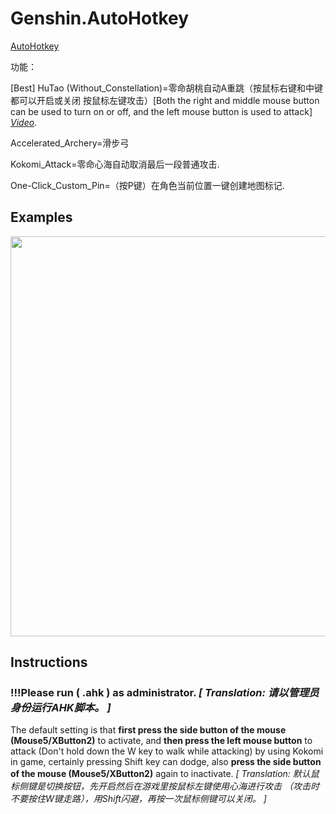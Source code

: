# Genshin.AutoHotkey
 [AutoHotkey](https://www.autohotkey.com/download/ahk-install.exe)
 
功能：

[Best] HuTao (Without_Constellation)=零命胡桃自动A重跳（按鼠标右键和中键都可以开启或关闭 按鼠标左键攻击）[Both the right and middle mouse button can be used to turn on or off, and the left mouse button is used to attack] *[Video](https://github.com/scarletkc/Genshin.AutoHotkey/raw/main/Assets/HuTao.flv)*.

Accelerated_Archery=滑步弓

Kokomi_Attack=零命心海自动取消最后一段普通攻击.

One-Click_Custom_Pin=（按P键）在角色当前位置一键创建地图标记.

## Examples
<img src="./Assets/Kokomi_Attack.gif" width=640 high=360>


## Instructions
### !!!Please **run ( .ahk ) as administrator**. *[ Translation: 请以管理员身份运行AHK脚本。 ]*

The default setting is that **first press the side button of the mouse (Mouse5/XButton2)** to activate, and **then press the left mouse button** to attack (Don't hold down the W key to walk while attacking) by using Kokomi in game, certainly pressing Shift key can dodge, also **press the side button of the mouse (Mouse5/XButton2)** again to inactivate.
*[ Translation: 默认鼠标侧键是切换按钮，先开启然后在游戏里按鼠标左键使用心海进行攻击 （攻击时不要按住W键走路），用Shift闪避，再按一次鼠标侧键可以关闭。 ]*
